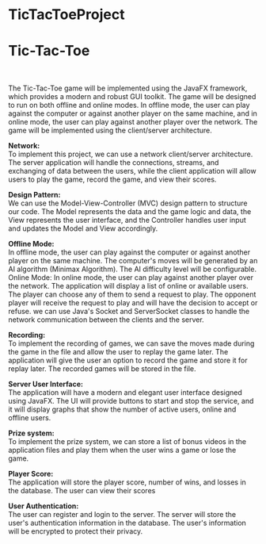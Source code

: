 # TicTacToeProject

<h1>  Tic-Tac-Toe  </h1> <br>

The Tic-Tac-Toe game will be implemented using the JavaFX framework, which provides a modern and robust GUI toolkit. The game will be designed to run on both offline and online modes. In offline mode, the user can play against the computer or against another player on the same machine, and in online mode, the user can play against another player over the network. The game will be implemented using the client/server architecture.

<strong>  Network: </strong> <br>
To implement this project, we can use a network client/server architecture. The server application will handle the connections, streams, and exchanging of data between the users, while the client application will allow users to play the game, record the game, and view their scores.

<strong> Design Pattern: </strong> <br>
We can use the Model-View-Controller (MVC) design pattern to structure our code. The Model represents the data and the game logic and data, the View represents the user interface, and the Controller handles user input and updates the Model and View accordingly.

<strong> Offline Mode: </strong> <br>
 In offline mode, the user can play against the computer or against another player on the same machine. The computer's moves will be generated by an AI algorithm (Minimax Algorithm). The AI difficulty level will be configurable.
Online Mode:
 In online mode, the user can play against another player over the network. The application will display a list of online or available users. The player can choose any of them to send a request to play. The opponent player will receive the request to play and will have the decision to accept or refuse.
we can use Java's Socket and ServerSocket classes to handle the network communication between the clients and the server.

<strong>Recording: </strong> <br>
To implement the recording of games, we can save the moves made during the game in the file and allow the user to replay the game later. The application will give the user an option to record the game and store it for replay later. The recorded games will be stored in the file.

<strong>Server User Interface:</strong>  <br>
 The application will have a modern and elegant user interface designed using JavaFX. The UI will provide buttons to start and stop the service, and it will display graphs that show the number of active users, online and offline users.

<strong>Prize system:</strong> <br>
To implement the prize system, we can store a list of bonus videos in the application files  and play them when the user wins a game or lose the game.

<strong>Player Score:</strong>  <br>
 The application will store the player score, number of wins, and losses in the database. The user can view their scores

<strong>User Authentication:</strong> <br>
 The user can register and login to the server. The server will store the user's authentication information in the database. The user's information will be encrypted to protect their privacy.
